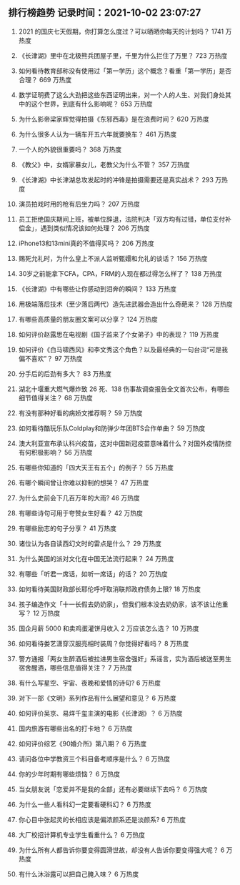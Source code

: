 
## 排行榜趋势 记录时间：2021-10-02 23:07:27
  
  1. 2021 的国庆七天假期，你打算怎么度过？可以晒晒你每天的计划吗？ 1741 万热度
    
  2. 《长津湖》里中在北极熊兵团屋子里，千里为什么拦住了万里？ 723 万热度
    
  3. 如何看待教育部称没有使用过「第一学历」这个概念？看重「第一学历」是否合理？ 669 万热度
    
  4. 数学证明费了这么大劲把这些东西证明出来，对一个人的人生、对我们身处其中的这个世界，到底有什么影响呢？ 653 万热度
    
  5. 为什么影帝梁家辉觉得拍摄《东邪西毒》是在浪费时间？ 620 万热度
    
  6. 为什么很多人认为一辆车开五六年就要换车？ 461 万热度
    
  7. 一个人的外貌很重要吗？ 368 万热度
    
  8. 《教父》中，女婿家暴女儿，老教父为什么不管？ 357 万热度
    
  9. 《长津湖》中长津湖总攻发起时的冲锋是拍摄需要还是真实战术？ 293 万热度
    
  10. 演员拍戏时用的枪有后坐力吗？ 207 万热度
    
  11. 员工拒绝国庆期间上班，被单位辞退，法院判决「双方均有过错，单位支付补偿金」，遇到类似情况该如何处理？ 206 万热度
    
  12. iPhone13和13mini真的不值得买吗？ 206 万热度
    
  13. 赐死允礼时，为什么皇上不派人监听甄嬛和允礼的谈话？ 156 万热度
    
  14. 30岁之前能拿下CFA，CPA，FRM的人现在都过得怎么样了？ 138 万热度
    
  15. 《长津湖》中有哪些让你感动到泪奔的瞬间？ 133 万热度
    
  16. 用极端落后技术（至少落后两代）造先进武器会造出什么奇葩来？ 128 万热度
    
  17. 有哪些高质量的朋友圈文案可以分享？ 124 万热度
    
  18. 如何评价赵露思在电视剧《国子监来了个女弟子》中的表现？ 119 万热度
    
  19. 如何评价《白马啸西风》和李文秀这个角色？以及最经典的一句台词“可是我偏不喜欢”？ 97 万热度
    
  20. 分手后的后劲有多大？ 83 万热度
    
  21. 湖北十堰重大燃气爆炸致 26 死、138 伤事故调查报告全文首次公布，有哪些细节值得关注？ 68 万热度
    
  22. 有没有那种好看的病娇文推荐啊？ 59 万热度
    
  23. 如何看待酷玩乐队Coldplay和防弹少年团BTS合作单曲？ 59 万热度
    
  24. 澳大利亚宣布承认科兴疫苗，这对中国新冠疫苗意味着什么？对国外疫情防控有何积极影响？ 56 万热度
    
  25. 有哪些你知道的「四大天王有五个」的例子？ 55 万热度
    
  26. 有哪个瞬间曾让你难以抑制的想哭？ 47 万热度
    
  27. 为什么史前会下几百万年的大雨? 46 万热度
    
  28. 有哪些诗句可用于夸赞女生好看？ 42 万热度
    
  29. 有哪些励志的句子分享？ 41 万热度
    
  30. 诸位认为各自读西幻文时的雷点是什么？ 29 万热度
    
  31. 为什么美国的派对文化在中国无法流行起来？ 24 万热度
    
  32. 有哪些「听君一席话，如听一席话」的话？ 20 万热度
    
  33. 如何看待美国财政部长耶伦呼吁取消联邦政府债务上限? 18 万热度
    
  34. 孩子编造作文「十一长假去奶奶家」，但我们根本没去奶奶家，该不该让他重写？ 12 万热度
    
  35. 国企月薪  5000 和卖鸡蛋灌饼月收入 2 万应该怎么选？ 10 万热度
    
  36. 如何看待娄艺潇穿汉服亮相时装周？你觉得好看吗？ 8 万热度
    
  37. 警方通报「两女生醉酒后被拉进男生宿舍强奸」系谣言，实为酒后被送至男生宿舍醒酒，哪些信息值得关注？ 7 万热度
    
  38. 有什么写星空、宇宙、夜晚和爱情的诗句? 6 万热度
    
  39. 对下一部《文明》系列作品有什么展望和意见？ 6 万热度
    
  40. 如何评价吴京、易烊千玺主演的电影《长津湖》？ 6 万热度
    
  41. 国内旅游有哪些出名的打卡地？ 6 万热度
    
  42. 如何评价综艺《90婚介所》第八期？ 6 万热度
    
  43. 请问各位中学教资三个科目备考顺序是什么？ 6 万热度
    
  44. 你的少年时期有哪些烦恼？ 6 万热度
    
  45. 当女朋友说「恋爱并不是我的全部」还有必要继续下去吗？ 6 万热度
    
  46. 为什么一些人看科幻一定要看硬科幻？ 6 万热度
    
  47. 你心目中张起灵的长相应该是偏浓颜系还是淡颜系? 6 万热度
    
  48. 大厂校招计算机专业学生看重什么？ 6 万热度
    
  49. 为什么所有人都告诉你要变得圆滑世故，却没有人告诉你要变得强大呢？ 6 万热度
    
  50. 有什么沐浴露可以把自己腌入味？ 6 万热度
    